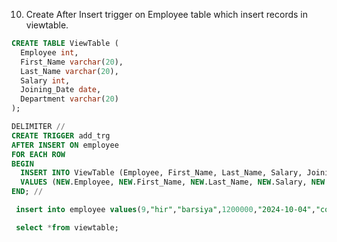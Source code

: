 10. Create After Insert trigger on Employee table which insert records in 
viewtable.

```sql
CREATE TABLE ViewTable (
  Employee int,
  First_Name varchar(20),
  Last_Name varchar(20),
  Salary int,
  Joining_Date date,
  Department varchar(20)
);

DELIMITER //
CREATE TRIGGER add_trg
AFTER INSERT ON employee
FOR EACH ROW
BEGIN
  INSERT INTO ViewTable (Employee, First_Name, Last_Name, Salary, Joining_Date, Department)
  VALUES (NEW.Employee, NEW.First_Name, NEW.Last_Name, NEW.Salary, NEW.Joining_Date, NEW.Department);
END; //

 insert into employee values(9,"hir","barsiya",1200000,"2024-10-04","computer");

 select *from viewtable;
```